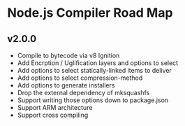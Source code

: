 # Node.js Compiler Road Map

## v2.0.0

- Compile to bytecode via v8 Ignition
- Add Encrption / Uglification layers and options to select
- Add options to select statically-linked items to deliver
- Add options to select compression-method
- Add options to generate installers
- Drop the external dependency of mksquashfs
- Support writing those options down to package.json
- Support ARM architecture
- Support cross compiling
